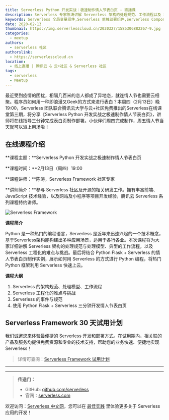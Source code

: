 ```yaml
---
title: Serverless Python 开发实战：极速制作情人节表白页 - 直播课
description: Serverless 专家陈涛讲解 Serverless 架构的处理规范、工作流程以及 Serverless 工程化的挑战与最佳实践
keywords: Serverless 全局变量组件,Serverless 单独部署组件,Serverless Component
date: 2020-02-13
thumbnail: https://img.serverlesscloud.cn/2020327/1585306882267-9.jpg
categories:
  - meetup
authors:
  - serverless 社区
authorslink:
  - https://serverlesscloud.cn
location:
  - 线上直播 | 腾讯云 & 云+社区 & Serverless 社区
tags:
  - serverless
  - Meetup
---
```


最近受到疫情的困扰，相隔几百米的恋人都成了异地恋，就连情人节也需要云相聚。程序员如何用一种即浪漫又Geek的方式来进行表白？本周四（2月13日）晚 19:00，Serverless 团队联合腾讯云大学与云+社区免费推出的Serverless在线课堂第三期，将分享《Serverless Python 开发实战之极速制作情人节表白页》，讲师将在线指导三分钟完成表白页制作部署。小伙伴们周四完成制作，周五情人节当天就可以派上用场啦！

## 在线课程介绍

**课程主题：**Serverless Python 开发实战之极速制作情人节表白页 

**课程时间：**2月13日（周四）19:00

**课程讲师：**陈涛，Serverless Framework 社区专家

**讲师简介：**参与 Serverless 社区及开源的相关研发工作。拥有丰富前端、JavaScript 技术经验，以及网站及小程序等项目开发经验，腾讯云 Serverless 系列课程特约讲师。

![Serverless Framework](https://video-1253970226.cos.ap-chengdu.myqcloud.com/c3b4a2e3-6877-4a38-aca1-bb9650f12386_%E5%89%AF%E6%9C%AC.jpg)

**课程简介**

Python 是一种热门的编程语言，Serverless 是近年来迅速兴起的一个技术概念，基于Serverless架构能构建出多种应用场景，适用于各行各业。本次课程将为大家详细讲解 Serverless 架构的处理规范与处理模型、典型的工作流程，以及 Serverless 工程化的难点与挑战。最后将结合 Python Flask + Serverless 的情人节表白页制作实例，展示如何用 Serverless 的方式进行 Python 编程，将热门 Python 框架利用 Serverless 快速上云。

**课程大纲**

1.  Serverless 的架构规范、处理模型、工作流程
2.  Serverless 工程化的难点与挑战
3.  Serverless 的事件与规范
4.  使用 Python Flask + Serverless 三分钟开发情人节表白页

## Serverless Framework 30 天试用计划

我们诚邀您来体验最便捷的 Serverless 开发和部署方式。在试用期内，相关联的产品及服务均提供免费资源和专业的技术支持，帮助您的业务快速、便捷地实现 Serverless！

> 详情可查阅：[Serverless Framework 试用计划](https://cloud.tencent.com/document/product/1154/38792)

---
<div id='scf-deploy-iframe-or-md'></div>

---

> **传送门：**
> - GitHub: [github.com/serverless](https://github.com/serverless/serverless/blob/master/README_CN.md)
> - 官网：[serverless.com](https://serverless.com/)

欢迎访问：[Serverless 中文网](https://serverlesscloud.cn/)，您可以在 [最佳实践](https://serverlesscloud.cn/best-practice) 里体验更多关于 Serverless 应用的开发！
